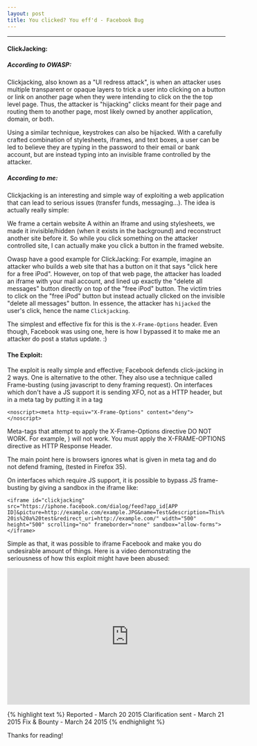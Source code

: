 ```yaml
---
layout: post
title: You clicked? You eff'd - Facebook Bug
---
```


---


#### ClickJacking:


##### According to OWASP: 
Clickjacking, also known as a "UI redress attack", is when an attacker uses multiple transparent or opaque layers to trick a user into clicking on a button or link on another page when they were intending to click on the the top level page. Thus, the attacker is "hijacking" clicks meant for their page and routing them to another page, most likely owned by another application, domain, or both.

Using a similar technique, keystrokes can also be hijacked. With a carefully crafted combination of stylesheets, iframes, and text boxes, a user can be led to believe they are typing in the password to their email or bank account, but are instead typing into an invisible frame controlled by the attacker.

##### According to me:
Clickjacking is an interesting and simple way of exploiting a web application that can lead to serious issues (transfer funds, messaging...). The idea is actually really simple:

We frame a certain website A within an Iframe and using stylesheets, we made it invisible/hidden (when it exists in the background) and reconstruct another site before it. So while you click something on the attacker controlled site, I can actually make you click a button in the framed website.

Owasp have a good example for ClickJacking: For example, imagine an attacker who builds a web site that has a button on it that says "click here for a free iPod". However, on top of that web page, the attacker has loaded an iframe with your mail account, and lined up exactly the "delete all messages" button directly on top of the "free iPod" button. The victim tries to click on the "free iPod" button but instead actually clicked on the invisible "delete all messages" button. In essence, the attacker has `hijacked` the user's click, hence the name `Clickjacking`.


The simplest and effective fix for this is the `X-Frame-Options` header. Even though, Facebook was using one, here is how I bypassed it to make me an attacker do post a status update. :)


#### The Exploit:

The exploit is really simple and effective; Facebook defends click-jacking in 2 ways. One is alternative to the other. They also use a technique called Frame-busting (using javascript to deny framing request). On interfaces which don't have a JS support it is sending XFO, not as a 
HTTP header, but in a meta tag by putting it in a <noscript> tag

`<noscript><meta http-equiv="X-Frame-­Options" content="deny"> </noscript>`

Meta-tags that attempt to apply the X-Frame-Options directive DO NOT WORK. For example, <meta http-equiv="X-Frame-­Options" content="deny">) will not work. You must apply the X-FRAME-OPTIONS directive as HTTP Response Header.


The main point here is browsers ignores what is given in meta tag and do not defend framing, (tested in Firefox 35).

On interfaces which require JS support, it is possible to bypass JS frame-busting by giving a sandbox in the iframe like:

``<iframe id="clickjacking" src="https://iphone.facebook.com/dialog/feed?app_id[APP ID]&picture=http://example.com/example.JPG&name=Test&description=This%20is%20a%20test&redirect_uri=http://example.com/" width="500" height="500" scrolling="no" frameborder="none" sandbox="allow-forms"> </iframe>``

Simple as that, it was possible to iframe Facebook and make you do undesirable amount of things. 
Here is a video demonstrating the seriousness of how this exploit might have been abused:

<iframe width="560" height="315" src="https://www.youtube.com/embed/fGnRA5J0vMU" frameborder="0" allowfullscreen></iframe>


{% highlight text %}
Reported - March 20 2015 
Clarification sent - March 21 2015
Fix & Bounty  - March 24 2015
{% endhighlight %}


Thanks for reading!
